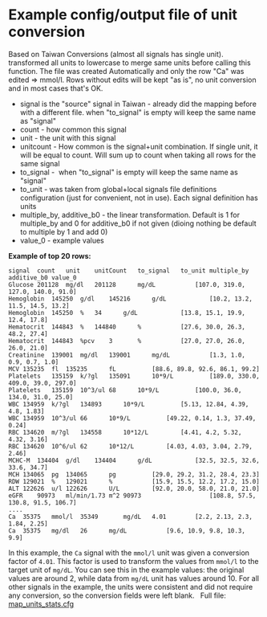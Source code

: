 # Example config/output file of unit conversion
Based on Taiwan Conversions (almost all signals has single unit). transformed all units to lowercase to merge same units before calling this function.
The file was created Automatically and only the row "Ca" was edited => mmol/l.
Rows without edits will be kept "as is", no unit conversion and in most cases that's OK.

- signal is the "source" signal in Taiwan - already did the mapping before with a different file. when "to_signal" is empty will keep the same name as "signal"
- count - how common this signal
- unit - the unit with this signal
- unitcount - How common is the signal+unit combination. If single unit, it will be equal to count. Will sum up to count when taking all rows for the same signal
- to_signal -  when "to_signal" is empty will keep the same name as "signal"
- to_unit - was taken from global+local signals file definitions configuration (just for convenient, not in use). Each signal definition has units
- multiple_by, additive_b0 - the linear transformation. Default is 1 for multiple_by and 0 for additive_b0 if not given (dioing nothing be default to multiple by 1 and add 0)
- value_0 - example values

**Example of top 20 rows:**
```
signal	count	unit	unitCount	to_signal	to_unit	multiple_by	additive_b0	value_0
Glucose	201128	mg/dl	201128		mg/dL			[107.0, 319.0, 127.0, 140.0, 91.0]
Hemoglobin	145250	g/dl	145216		g/dL			[10.2, 13.2, 11.5, 14.5, 13.2]
Hemoglobin	145250	%	34		g/dL			[13.8, 15.1, 19.9, 12.4, 17.8]
Hematocrit	144843	%	144840		%			[27.6, 30.0, 26.3, 48.2, 27.4]
Hematocrit	144843	%pcv	3		%			[27.0, 27.0, 26.0, 26.0, 21.0]
Creatinine	139001	mg/dl	139001		mg/dL			[1.3, 1.0, 0.9, 0.7, 1.0]
MCV	135235	fl	135235		fL			[88.6, 89.8, 92.6, 86.1, 99.2]
Platelets	135159	k/?gl	135091		10*9/L			[189.0, 330.0, 409.0, 39.0, 297.0]
Platelets	135159	10^3/ul	68		10*9/L			[100.0, 36.0, 134.0, 31.0, 25.0]
WBC	134959	k/?gl	134893		10*9/L			[5.13, 12.84, 4.39, 4.8, 1.83]
WBC	134959	10^3/ul	66		10*9/L			[49.22, 0.14, 1.3, 37.49, 0.24]
RBC	134620	m/?gl	134558		10*12/L			[4.41, 4.2, 5.32, 4.32, 3.16]
RBC	134620	10^6/ul	62		10*12/L			[4.03, 4.03, 3.04, 2.79, 2.46]
MCHC-M	134404	g/dl	134404		g/dL			[32.5, 32.5, 32.6, 33.6, 34.7]
MCH	134065	pg	134065		pg			[29.0, 29.2, 31.2, 28.4, 23.3]
RDW	129021	%	129021		%			[15.9, 15.5, 12.2, 17.2, 15.0]
ALT	122626	u/l	122626		U/L			[92.0, 20.0, 58.0, 21.0, 21.0]
eGFR	90973	ml/min/1.73 m^2	90973					[108.8, 57.5, 130.8, 91.5, 106.7]
....
Ca	35375	mmol/l	35349		mg/dL	4.01		[2.2, 2.13, 2.3, 1.84, 2.25]
Ca	35375	mg/dl	26		mg/dL			[9.6, 10.9, 9.8, 10.3, 9.9]
```

In this example, the `Ca` signal with the `mmol/l` unit was given a conversion factor of `4.01`. This factor is used to transform the values from `mmol/l` to the target unit of `mg/dL`. You can see this in the example values: the original values are around 2, while data from `mg/dL` unit has values around 10. For all other signals in the example, the units were consistent and did not require any conversion, so the conversion fields were left blank.
 
Full file:
 
[map_units_stats.cfg](../../../../../attachments/13403029/13403028.cfg)
